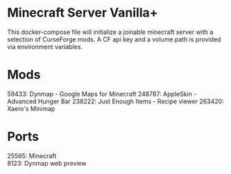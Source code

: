 # Minecraft Server Vanilla+
This docker-compose file will initialize a joinable minecraft server with a selection of CurseForge mods. A CF api key and a volume path is provided via environment variables. 

# Mods
59433: Dynmap - Google Maps for Minecraft
248787: AppleSkin - Advanced Hunger Bar
238222: Just Enough Items - Recipe viewer
263420: Xaero's Minimap

# Ports
25565: Minecraft\
8123: Dynmap web preview
